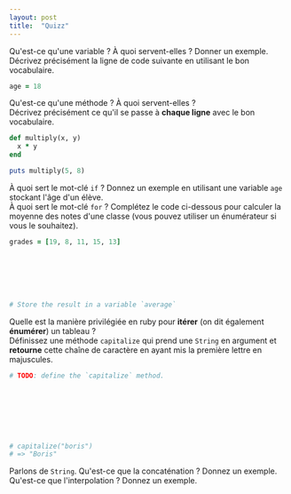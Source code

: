 ```yaml
---
layout: post
title:  "Quizz"
---
```


<div class="question">
  Qu'est-ce qu'une variable ? À quoi servent-elles ? Donner un exemple.
</div>
<div class="answer"></div>

<div class="question">
  Décrivez précisément la ligne de code suivante en utilisant le bon vocabulaire.
</div>

```ruby
age = 18
```
<div class="answer"></div>

<div class="question">
  Qu'est-ce qu'une méthode ? À quoi servent-elles ?
</div>

<div class="answer"></div>

<div class="question">
  Décrivez précisément ce qu'il se passe à <strong>chaque ligne</strong> avec
  le bon vocabulaire.
</div>

```ruby
def multiply(x, y)
  x * y
end

puts multiply(5, 8)
```

<div class="answer big"></div>

<div class="question">
  À quoi sert le mot-clé <code>if</code> ? Donnez un exemple en utilisant
  une variable <code>age</code> stockant l'âge d'un élève.
</div>

<div class="answer big"></div>

<div style="page-break-after:always;"></div>

<div class="question">
  À quoi sert le mot-clé <code>for</code> ? Complétez le code ci-dessous
  pour calculer la moyenne des notes d'une classe (vous pouvez utiliser un
  énumérateur si vous le souhaitez).
</div>

```ruby
grades = [19, 8, 11, 15, 13]







# Store the result in a variable `average`
```

<div class="question">
  Quelle est la manière privilégiée en ruby pour <strong>itérer</strong> (on dit également  <strong>énumérer</strong>) un tableau ?
</div>

<div class="answer"></div>

<div class="question">
  Définissez une méthode <code>capitalize</code> qui prend une <code>String</code>
  en argument et <strong>retourne</strong> cette chaîne de caractère en ayant mis la première
  lettre en majuscules.
</div>

```ruby
# TODO: define the `capitalize` method.








# capitalize("boris")
# => "Boris"
```


<div class="question">
  Parlons de <code>String</code>. Qu'est-ce que la concaténation ? Donnez un exemple.
</div>

<div class="answer"></div>

<div class="question">
  Qu'est-ce que l'interpolation ? Donnez un exemple.
</div>

<div class="answer"></div>

